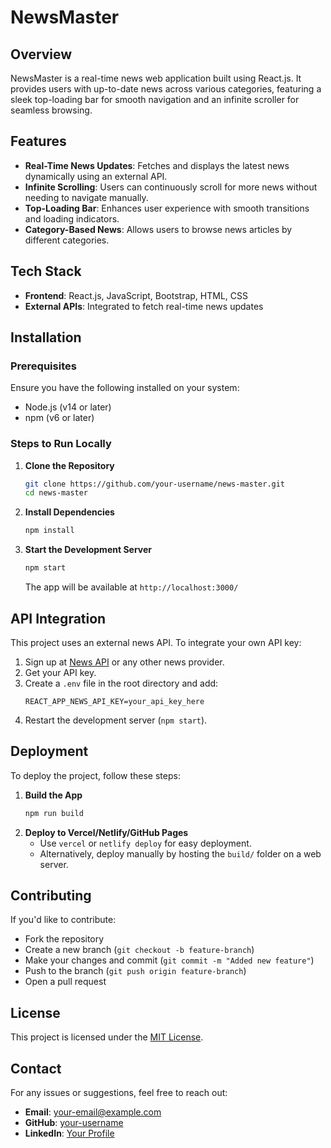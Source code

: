 # NewsMaster

## Overview
NewsMaster is a real-time news web application built using React.js. It provides users with up-to-date news across various categories, featuring a sleek top-loading bar for smooth navigation and an infinite scroller for seamless browsing.

## Features
- **Real-Time News Updates**: Fetches and displays the latest news dynamically using an external API.
- **Infinite Scrolling**: Users can continuously scroll for more news without needing to navigate manually.
- **Top-Loading Bar**: Enhances user experience with smooth transitions and loading indicators.
- **Category-Based News**: Allows users to browse news articles by different categories.

## Tech Stack
- **Frontend**: React.js, JavaScript, Bootstrap, HTML, CSS
- **External APIs**: Integrated to fetch real-time news updates

## Installation
### Prerequisites
Ensure you have the following installed on your system:
- Node.js (v14 or later)
- npm (v6 or later)

### Steps to Run Locally
1. **Clone the Repository**
   ```sh
   git clone https://github.com/your-username/news-master.git
   cd news-master
   ```

2. **Install Dependencies**
   ```sh
   npm install
   ```

3. **Start the Development Server**
   ```sh
   npm start
   ```
   The app will be available at `http://localhost:3000/`

## API Integration
This project uses an external news API. To integrate your own API key:
1. Sign up at [News API](https://newsapi.org/) or any other news provider.
2. Get your API key.
3. Create a `.env` file in the root directory and add:
   ```env
   REACT_APP_NEWS_API_KEY=your_api_key_here
   ```
4. Restart the development server (`npm start`).

## Deployment
To deploy the project, follow these steps:
1. **Build the App**
   ```sh
   npm run build
   ```
2. **Deploy to Vercel/Netlify/GitHub Pages**
   - Use `vercel` or `netlify deploy` for easy deployment.
   - Alternatively, deploy manually by hosting the `build/` folder on a web server.

## Contributing
If you'd like to contribute:
- Fork the repository
- Create a new branch (`git checkout -b feature-branch`)
- Make your changes and commit (`git commit -m "Added new feature"`)
- Push to the branch (`git push origin feature-branch`)
- Open a pull request

## License
This project is licensed under the [MIT License](LICENSE).

## Contact
For any issues or suggestions, feel free to reach out:
- **Email**: your-email@example.com
- **GitHub**: [your-username](https://github.com/your-username)
- **LinkedIn**: [Your Profile](https://www.linkedin.com/in/your-profile/)

